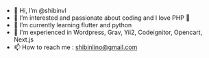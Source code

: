 - 👋 Hi, I’m @shibinvl
- 👀 I’m interested and passionate about coding and I love PHP 🙂
- 🌱 I’m currently learning flutter and python
- 💞️ I'm experienced in Wordpress, Grav, Yii2, Codeignitor, Opencart, Next.js
- 📫 How to reach me : shibinlino@gmail.com

<!---
shibinvl/shibinvl is a ✨ special ✨ repository because its `README.md` (this file) appears on your GitHub profile.
You can click the Preview link to take a look at your changes.
--->
